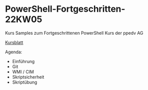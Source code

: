 # PowerShell-Fortgeschritten-22KW05
Kurs Samples zum Fortgeschrittenen PowerShell Kurs der ppedv AG

[Kursblatt](https://ppedv.de/schulung/kurse/PowerShellCorecmdletScriptlernenFortgeschrittenWorkflowProgrammierungSeminarTraining.aspx)

Agenda:
- Einführung
- Git
- WMI / CIM
- Skriptsicherheit
- Skriptübung
